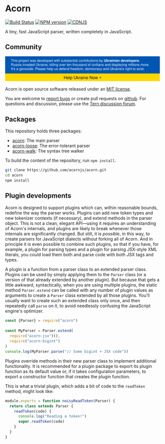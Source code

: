 # Acorn

[![Build Status](https://github.com/acornjs/acorn/workflows/ci/badge.svg)](https://github.com/acornjs/acorn/actions)
[![NPM version](https://img.shields.io/npm/v/acorn.svg)](https://www.npmjs.com/package/acorn)
[![CDNJS](https://img.shields.io/cdnjs/v/acorn.svg)](https://cdnjs.com/libraries/acorn)  

A tiny, fast JavaScript parser, written completely in JavaScript.

## Community

<a href="https://stand-with-ukraine.pp.ua/"><img src="https://raw.githubusercontent.com/vshymanskyy/StandWithUkraine/main/banner-direct.svg" width="800"></a>

Acorn is open source software released under an
[MIT license](https://github.com/acornjs/acorn/blob/master/acorn/LICENSE).

You are welcome to
[report bugs](https://github.com/acornjs/acorn/issues) or create pull
requests on [github](https://github.com/acornjs/acorn). For questions
and discussion, please use the
[Tern discussion forum](https://discuss.ternjs.net).

## Packages

This repository holds three packages:

 - [acorn](https://github.com/acornjs/acorn/tree/master/acorn/): The
   main parser
 - [acorn-loose](https://github.com/acornjs/acorn/tree/master/acorn-loose/): The
   error-tolerant parser
 - [acorn-walk](https://github.com/acornjs/acorn/tree/master/acorn-walk/): The
   syntax tree walker

To build the content of the repository, run `npm install`.

```sh
git clone https://github.com/acornjs/acorn.git
cd acorn
npm install
```

## Plugin developments

Acorn is designed to support plugins which can, within reasonable
bounds, redefine the way the parser works. Plugins can add new token
types and new tokenizer contexts (if necessary), and extend methods in
the parser object. This is not a clean, elegant API—using it requires
an understanding of Acorn's internals, and plugins are likely to break
whenever those internals are significantly changed. But still, it is
_possible_, in this way, to create parsers for JavaScript dialects
without forking all of Acorn. And in principle it is even possible to
combine such plugins, so that if you have, for example, a plugin for
parsing types and a plugin for parsing JSX-style XML literals, you
could load them both and parse code with both JSX tags and types.

A plugin is a function from a parser class to an extended parser
class. Plugins can be used by simply applying them to the `Parser`
class (or a version of that already extended by another plugin). But
because that gets a little awkward, syntactically, when you are using
multiple plugins, the static method `Parser.extend` can be called with
any number of plugin values as arguments to create a `Parser` class
extended by all those plugins. You'll usually want to create such an
extended class only once, and then repeatedly call `parse` on it, to
avoid needlessly confusing the JavaScript engine's optimizer.

```javascript
const {Parser} = require("acorn")

const MyParser = Parser.extend(
  require("acorn-jsx")(),
  require("acorn-bigint")
)
console.log(MyParser.parse("// Some bigint + JSX code"))
```

Plugins override methods in their new parser class to implement
additional functionality. It is recommended for a plugin package to
export its plugin function as its default value or, if it takes
configuration parameters, to export a constructor function that
creates the plugin function.

This is what a trivial plugin, which adds a bit of code to the
`readToken` method, might look like:

```javascript
module.exports = function noisyReadToken(Parser) {
  return class extends Parser {
    readToken(code) {
      console.log("Reading a token!")
      super.readToken(code)
    }
  }
}
```
